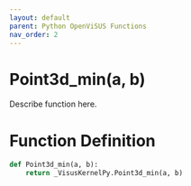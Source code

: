 ```yaml
---
layout: default
parent: Python OpenViSUS Functions
nav_order: 2
---
```


# Point3d_min(a, b)

Describe function here.

# Function Definition

```python
def Point3d_min(a, b):
    return _VisusKernelPy.Point3d_min(a, b)
```